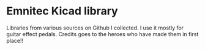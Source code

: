 # Emnitec Kicad library
Libraries from various sources on Github I collected. I use it mostly for guitar effect pedals.
Credits goes to the heroes who have made them in first place!!
